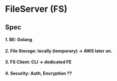 # FileServer (FS)

## Spec
#### 1. BE: Golang
#### 2. File Storage: locally (temporary) -> AWS later on.
#### 3. FS Client: CLI -> dedicated FE
#### 4. Security: Auth, Encryption ??
